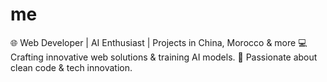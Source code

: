 # me
🌐 Web Developer | AI Enthusiast | Projects in China, Morocco &amp; more 
💻 Crafting innovative web solutions &amp; training AI models. 
🤖 Passionate about clean code &amp; tech innovation.  
